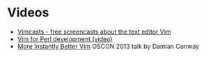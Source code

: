 # Videos


* [Vimcasts - free screencasts about the text editor Vim](http://vimcasts.org/)
* [Vim for Perl development (video)](http://perltv.org/v/vim-for-perl-development)
* [More Instantly Better Vim](http://www.youtube.com/watch?v=aHm36-na4-4) OSCON 2013 talk by Damian Conway



